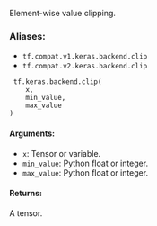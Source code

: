 
Element-wise value clipping.
### Aliases:
- `tf.compat.v1.keras.backend.clip`
- `tf.compat.v2.keras.backend.clip`

```
 tf.keras.backend.clip(
    x,
    min_value,
    max_value
)
```
#### Arguments:
- `x`: Tensor or variable.
- `min_value`: Python float or integer.
- `max_value`: Python float or integer.
#### Returns:

A tensor.

